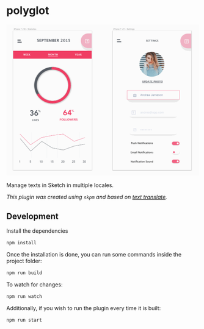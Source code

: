 # polyglot
![Polyglot demo](https://raw.githubusercontent.com/fruitfrills/polyglot/master/assets/polyglot.gif)

Manage texts in Sketch in multiple locales.

_This plugin was created using `skpm` and based on [text translate](https://github.com/laresgoiti/texts_translate/blob/master/README.md)._

## Development

Install the dependencies

```bash
npm install
```

Once the installation is done, you can run some commands inside the project folder:

```bash
npm run build
```

To watch for changes:

```bash
npm run watch
```

Additionally, if you wish to run the plugin every time it is built:

```bash
npm run start
```
